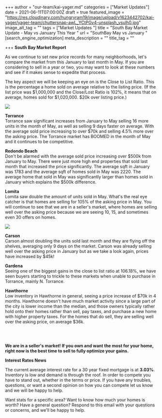 +++
author = "our-team/kai-yager.md"
categories = ["Market Updates"]
date = 2021-06-11T07:00:00Z
draft = true
featured_image = "https://res.cloudinary.com/hungryram19/image/upload/v1623442702/kai-yager/yager-team/chuttersnap-awL_YCtPGv4-unsplash_vsulh0.jpg"
image_alt_tag = ""
tags = ["Market Updates "]
title = "South Bay Market Update - May vs January This Year "
url = "SouthBay May vs January "
[search_engine_optimization]
meta_description = ""
title_tag = ""

+++
**South Bay Market Report**

As we continue to set new price records for many neighborhoods, let's compare the market from this January to last month in May. If you are considering to sell in a year or two, you may want to look at these numbers and see if it makes sense to expedite that process.   
  
The key aspect we will be keeping an eye on is the Close to List Ratio. This is the percentage a home sold on average relative to the listing price. (If the list price was $1,000,000 and the Close/Lost Ratio is 102%, it means that on average, homes sold for $1,020,000. $20k over listing price.)

![](https://res.cloudinary.com/hungryram19/image/upload/v1623441104/kai-yager/yager-team/Screen_Shot_2021-06-10_at_2.29.44_PM_mxrwmk.png)

**Torrance**  
Torrance saw significant increases from January to May selling 16 more units in the month of May, as well as selling 9 days faster on average. With the average sold price increasing to over $70k and selling 4.5% more over the asking price. The Torrance market has BOOMED in the month of May and it continues to be competitive.  
  
  
**Redondo Beach**  
Don't be alarmed with the average sold price increasing over $500k from January to May. There were just more high end properties that sold last month that increased the price significantly. The average sqft in January was 1783 and the average sqft of homes sold in May was 2220. The average home that sold in May was significantly larger than homes sold in January which explains the $500k difference.   
  
  
**Lomita**  
Lomita saw double the amount of units sold in May. What's the real eye catcher is that homes are selling for 105% of the asking price in May. You will continue to see that we are in a seller's market, where homes are selling well over the asking price because we are seeing 10, 15, and sometimes even 30 offers on homes.

![](https://res.cloudinary.com/hungryram19/image/upload/v1623441142/kai-yager/yager-team/Screen_Shot_2021-06-10_at_2.32.29_PM_ngso0f.png)

**Carson**  
Carson almost doubling the units sold last month and they are flying off the shelves, averaging only 9 days on the market. Carson was already selling well over the asking price in January but as we take a look again, prices have increased by $45k!   
  
  
**Gardena**  
Seeing one of the biggest gains in the close to list ratio at 106.18%, we have seen buyers starting to trickle to these markets when unable to purchase in Torrance, mainly N. Torrance.   
  
**Hawthorne**  
Low inventory in Hawthorne in general, seeing a price increase of $70k in 4 months. Hawthorne doesn't have much market activity since a large part of the city is lower income than the median, and those owners typically rather hold onto their homes rather than sell, pay taxes, and purchase a new home with higher property taxes. For the homes that do sell, they are selling well over the asking price, on average $36k.  
 

 

**We are in a seller's market! If you own and want the most for your home, right now is the best time to sell to fully optimize your gains.**   
  
**Interest Rates News** 

The current average interest rate for a 30 year fixed mortgage is at **3.03%**. Inventory is low and demand is through the roof. In order to compete you have to stand out, whether in the terms or price. If you have any troubles, questions, or want a second opinion on how you can compete let us know and we will be happy to help. 

  
Want stats for a specific area? Want to know how much your homes is worth? Have a general question? Respond to this email with your questions or concerns, and we'll be happy to help. 